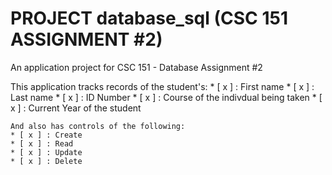 # PROJECT database_sql (CSC 151 ASSIGNMENT #2)

An application project for CSC 151 - Database Assignment #2

This application tracks records of the student's:
	* [ x ] : First name
	* [ x ] : Last name
	* [ x ] : ID Number
	* [ x ] : Course of the indivdual being taken
	* [ x ] : Current Year of the student

	And also has controls of the following:
	* [ x ] : Create
	* [ x ] : Read
	* [ x ] : Update
	* [ x ] : Delete 